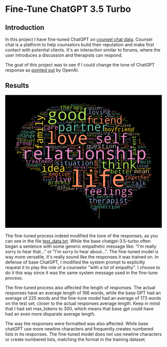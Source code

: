 
# Fine-Tune ChatGPT 3.5 Turbo

## Introduction
In this project I have fine-tuned ChatGPT on [counsel chat data](https://github.com/nbertagnolli/counsel-chat/tree/master/data). Counsel chat is a platform to help counselors build their reputation and make first contact with potential clients. It's an interaction similar to forums, where the user introduces a discussion and therapists can respond.

The goal of this project was to see if I could change the tone of ChatGPT response as [pointed out](https://openai.com/blog/gpt-3-5-turbo-fine-tuning-and-api-updates) by OpenAI.

## Results

![wordcloud](assets/brain.png)

The fine-tuned process indeed modified the tone of the responses, as you can see in the file [test_data.txt](output/test_data.txt). While the base chatgpt-3.5-turbo often began a sentence with some generic empathetic message like: "I'm really sorry to hear that..." or "I'm sorry to hear about...". The fine-tuned model is way more versatile, it's really sound like the responses it was trained on. In defense of base ChatGPT, I modified the system prompt to explicitly request it to play the role of a counselor "with a lot of empathy". I choose to do it this way since it was the same system message used in the fine-tune process.

The fine-tuned process also affected the length of responses. The actual responses have an average length of 166 words, while the base GPT had an average of 225 words and the fine-tune model had an average of 173 words on the test set, closer to the actual responses average length. Keep in mind that I had set max_tokens to 300, which means that base gpt could have had an even more disparate average length.

The way the responses were formatted was also affected. While base chatGPT use more newline characters and frequently creates numbered lists in its responses. The fine-tuned model does not use newline characters or create numbered lists, matching the format in the training dataset.
